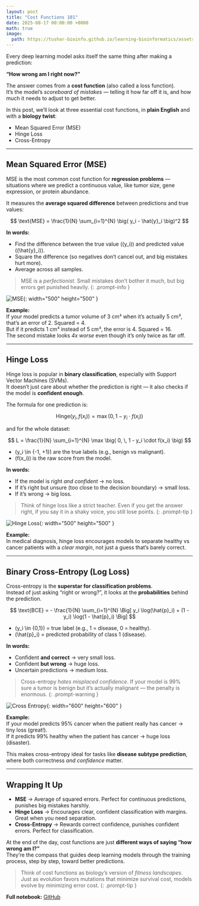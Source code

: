 ```yaml
---
layout: post
title: "Cost Functions 101"
date: 2025-08-17 00:00:00 +0000
math: true
image:
  path: https://tushar-bioinfo.github.io/learning-bioinformatics/assets/img/blog2/coverx.png
---
```



Every deep learning model asks itself the same thing after making a prediction:  

**“How wrong am I right now?”**  

The answer comes from a **cost function** (also called a loss function).  
It’s the model’s *scoreboard of mistakes* — telling it how far off it is, and how much it needs to adjust to get better.  

In this post, we’ll look at three essential cost functions, in **plain English** and with a **biology twist**:  

- Mean Squared Error (MSE)  
- Hinge Loss  
- Cross-Entropy  

---

## Mean Squared Error (MSE)

MSE is the most common cost function for **regression problems** — situations where we predict a continuous value, like tumor size, gene expression, or protein abundance.  

It measures the **average squared difference** between predictions and true values:  

$$
\text{MSE} = \frac{1}{N} \sum_{i=1}^{N} \big( y_i - \hat{y}_i \big)^2
$$

**In words:**  
- Find the difference between the true value (\(y_i\)) and predicted value (\(\hat{y}_i\)).  
- Square the difference (so negatives don’t cancel out, and big mistakes hurt more).  
- Average across all samples.
  
> MSE is a *perfectionist*. Small mistakes don’t bother it much, but big errors get punished heavily.
{: .prompt-info }

![MSE](https://tushar-bioinfo.github.io/learning-bioinformatics/assets/img/blog2/plot1.png){: width="500" height="500" }

**Example:**  
If your model predicts a tumor volume of 3 cm³ when it’s actually 5 cm³, that’s an error of 2. Squared = 4.  
But if it predicts 1 cm³ instead of 5 cm³, the error is 4. Squared = 16.  
The second mistake looks *4x worse* even though it’s only twice as far off.

---

## Hinge Loss

Hinge loss is popular in **binary classification**, especially with Support Vector Machines (SVMs).  
It doesn’t just care about whether the prediction is right — it also checks if the model is **confident enough**.  

The formula for one prediction is:  

$$
\text{Hinge}(y_i, f(x_i)) = \max \big( 0, \, 1 - y_i \cdot f(x_i) \big)
$$

and for the whole dataset:  

$$
L = \frac{1}{N} \sum_{i=1}^{N} \max \big( 0, \, 1 - y_i \cdot f(x_i) \big)
$$

- \(y_i \in \{-1, +1\}\) are the true labels (e.g., benign vs malignant).  
- \(f(x_i)\) is the raw score from the model.  

**In words:**  
- If the model is right *and confident* → no loss.  
- If it’s right but unsure (too close to the decision boundary) → small loss.  
- If it’s wrong → big loss.  

> Think of hinge loss like a strict teacher. Even if you get the answer right, if you say it in a shaky voice, you still lose points.
{: .prompt-tip }

![Hinge Loss](https://tushar-bioinfo.github.io/learning-bioinformatics/assets/img/blog2/plot2.png){: width="500" height="500" }

**Example:**  
In medical diagnosis, hinge loss encourages models to separate healthy vs cancer patients with a *clear margin*, not just a guess that’s barely correct.

---

## Binary Cross-Entropy (Log Loss)

Cross-entropy is the **superstar for classification problems**.  
Instead of just asking “right or wrong?”, it looks at the **probabilities** behind the prediction.  

$$
\text{BCE} = - \frac{1}{N} \sum_{i=1}^{N} \Big[ y_i \log(\hat{p}_i) + (1 - y_i) \log(1 - \hat{p}_i) \Big]
$$

- \(y_i \in \{0,1\}\) = true label (e.g., 1 = disease, 0 = healthy).  
- \(\hat{p}_i\) = predicted probability of class 1 (disease).  

**In words:**  
- Confident **and correct** → very small loss.  
- Confident **but wrong** → huge loss.  
- Uncertain predictions → medium loss.  

> Cross-entropy *hates misplaced confidence*. If your model is 99% sure a tumor is benign but it’s actually malignant — the penalty is enormous.
{: .prompt-warning }

![Cross Entropy](https://tushar-bioinfo.github.io/learning-bioinformatics/assets/img/blog2/ceplot.png){: width="600" height="600" }

**Example:**  
If your model predicts 95% cancer when the patient really has cancer → tiny loss (great!).  
If it predicts 99% healthy when the patient has cancer → huge loss (disaster).  

This makes cross-entropy ideal for tasks like **disease subtype prediction**, where both correctness *and confidence* matter.

---

## Wrapping It Up

- **MSE** → Average of squared errors. Perfect for continuous predictions, punishes big mistakes harshly.  
- **Hinge Loss** → Encourages clear, confident classification with margins. Great when you need separation.  
- **Cross-Entropy** → Rewards correct confidence, punishes confident errors. Perfect for classification.  

At the end of the day, cost functions are just **different ways of saying “how wrong am I?”**  
They’re the compass that guides deep learning models through the training process, step by step, toward better predictions.  

>Think of cost functions as biology’s version of *fitness landscapes*. Just as evolution favors mutations that minimize survival cost, models evolve by minimizing error cost.
{: .prompt-tip }

**Full notebook:** [GitHub](https://github.com/Tushar-bioinfo/Blogs/blob/main/blog2/Cost_Functions_Bio_Intro.ipynb)  
